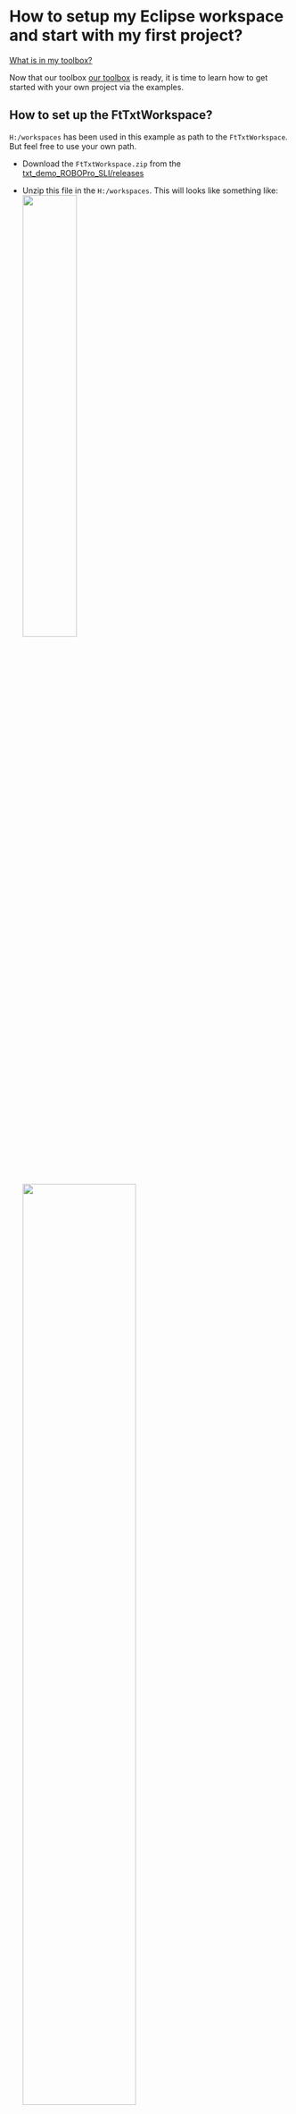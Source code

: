 # How to setup my Eclipse workspace and start with my first project?
 [What is in my toolbox?](WhichToolsYouNeed.md)

Now that our toolbox [our toolbox](./WhichToolsYouNeed.md) is ready, it is time to learn how to get started with your own project via the examples.

## How to set up the FtTxtWorkspace?
`H:/workspaces` has been used  in this example as path to the `FtTxtWorkspace`. But feel free to use your own path.
- Download the `FtTxtWorkspace.zip` from the [txt_demo_ROBOPro_SLI/releases](https://github.com/fischertechnik/txt_demo_ROBOPro_SLI/releases)
- Unzip this file in the `H:/workspaces`. This will looks like something like:
  <img src="./docs/toolbox/install(DoxyGen01).png" width="45%">

  <img src="./docs/psetup/start(01).png" width="65%">
- Start now Eclipse <br/>
  Select the right path to your workspace, here: `H:/workspaces/FtTxtWorkspace`:<br/>
  Press `Launch`.

  <img src="./docs/psetup/start(02).png" width="65%">

- Close the `Welcome` screen

   <img src="./docs/ProjectSetup/start(03).png" width="90%" >

   You will see this screen

  <img src="./docs/ProjectSetup/start(04).png" width="90%" >

- Go in the top menu to the item `Windows` en select `Preferences`

  <img src="./docs/ProjectSetup/start(04A).png" width="90%" >

- Select `C/C++`, `Build` and then `Environment`, <br/>
  add a new Environment variable `LINAROMAP`,<br/>
  and take your map with the Linaro toochain as value (no / or \ at the end!!),<br/>
  Press `Apply` and `Apply and Close`.

  <img src="./docs/ProjectSetup/start(04B).png" width="90%" >

  You will see this screen again:

  <img src="./docs/ProjectSetup/start(04).png" width="90%" >

-  Go in the top menu to the item `FIle` en select `Import`<br/>
   Select `General` and `Existing Projects into Workspace`<br/>
   Press `Next`.

  <img src="./docs/ProjectSetup/start(05).png" width="90%" >

-  Enter the root directory of the workspace FtTxtWorkSpace,<br/>
   select the appearing 3 projects,<br/>
   press `Finish`.

  <img src="./docs/ProjectSetup/start(06).png" width="90%" >

- If everything went well, you will see this.<br/>
   In the Eclipse map Includes (this is not the same as the user map inlcudes) you will see something like this. The ${LINARO} variable has been fill in nicely.

  <img src="./docs/ProjectSetup/start(07).png" width="90%" >

   Your workspace is now ready to use, to start programming and testing.
   For example, you can start with compiling the first project `TxtSharedLibraryInterface`.
    - The [xxx document]() will describe how you can get the result to work on the TXT and you will learn about a strategy for troubleshooting and error discovering.
    - The [xxxx document]() will describe how you can create a new project and then start working on your own project.
  - With File | Import you can also add other existing projects to your workspace. Eclipse is very versatile, see it as a challenge to discover the available possibilities step by step.






# document history
- 2020-05-18,19 CvL 466.1.1 new
